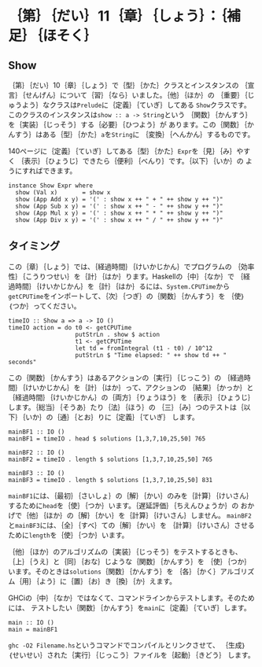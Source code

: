 ｛第｝｛だい｝11｛章｝｛しょう｝：｛補足｝｛ほそく｝
====================================================

Show
----

｛第｝｛だい｝10｛章｝｛しょう｝で｛型｝｛かた｝クラスとインスタンスの
｛宣言｝｛せんげん｝について｛習｝｛なら｝いました。｛他｝｛ほか｝の
｛重要｝｛じゅうよう｝なクラスは`Prelude`に｛定義｝｛ていぎ｝してある
`Show`クラスです。このクラスのインスタンスは`show :: a -> String`という
｛関数｝｛かんすう｝を｛実装｝｛じっそう｝する｛必要｝｛ひつよう｝が
あります。この｛関数｝｛かんすう｝はある｛型｝｛かた｝`a`を`String`に
｛変換｝｛へんかん｝するものです。

140ページに｛定義｝｛ていぎ｝してある｛型｝｛かた｝`Expr`を｛見｝｛み｝やすく
｛表示｝｛ひょうじ｝できたら｛便利｝｛べんり｝です。｛以下｝｛いか｝の
ようにすればできます。

    instance Show Expr where
      show (Val x)       = show x
      show (App Add x y) = '(' : show x ++ " + " ++ show y ++ ")"
      show (App Sub x y) = '(' : show x ++ " - " ++ show y ++ ")"
      show (App Mul x y) = '(' : show x ++ " * " ++ show y ++ ")"
      show (App Div x y) = '(' : show x ++ " / " ++ show y ++ ")"

タイミング
----------

この｛章｝｛しょう｝では、｛経過時間｝｛けいかじかん｝でプログラムの
｛効率性｝｛こうりつせい｝を｛計｝｛はか｝ります。Haskellの｛中｝｛なか｝で
｛経過時間｝｛けいかじかん｝を｛計｝｛はか｝るには、`System.CPUTime`から
`getCPUTime`をインポートして、｛次｝｛つぎ｝の｛関数｝｛かんすう｝を
｛使｝｛つか｝ってください。

    timeIO :: Show a => a -> IO ()
    timeIO action = do t0 <- getCPUTime
                       putStrLn . show $ action
                       t1 <- getCPUTime
                       let td = fromIntegral (t1 - t0) / 10^12
                       putStrLn $ "Time elapsed: " ++ show td ++ " seconds"

この｛関数｝｛かんすう｝はあるアクションの｛実行｝｛じっこう｝の
｛経過時間｝｛けいかじかん｝を｛計｝｛はか｝って、アクションの
｛結果｝｛かっか｝と｛経過時間｝｛けいかじかん｝の｛両方｝｛りょうほう｝を
｛表示｝｛ひょうじ｝します。｛総当｝｛そうあ｝たり｛法｝｛ほう｝の
｛三｝｛み｝つのテストは｛以下｝｛いか｝の｛通｝｛とお｝りに｛定義｝｛ていぎ｝
します。

    mainBF1 :: IO ()
    mainBF1 = timeIO . head $ solutions [1,3,7,10,25,50] 765

    mainBF2 :: IO ()
    mainBF2 = timeIO . length $ solutions [1,3,7,10,25,50] 765

    mainBF3 :: IO ()
    mainBF3 = timeIO . length $ solutions [1,3,7,10,25,50] 831

`mainBF1`には、｛最初｝｛さいしょ｝の｛解｝｛かい｝のみを｛計算｝｛けいさん｝
するために`head`を｛使｝｛つか｝います。｛遅延評価｝｛ちえんひょうか｝の
おかげで｛他｝｛ほか｝の｛解｝｛かい｝を｛計算｝｛けいさん｝しません。
`mainBF2`と`mainBF3`には、｛全｝｛すべ｝ての｛解｝｛かい｝を
｛計算｝｛けいさん｝させるために`length`を｛使｝｛つか｝います。

｛他｝｛ほか｝のアルゴリズムの｛実装｝｛じっそう｝をテストするときも、
｛上｝｛うえ｝と｛同｝｛おな｝じような｛関数｝｛かんすう｝を
｛使｝｛つか｝います。そのときは`solutions`｛関数｝｛かんすう｝を
｛各｝｛かく｝アルゴリズム｛用｝｛よう｝に｛置｝｛お｝き｛換｝｛か｝えます。

GHCiの｛中｝｛なか｝ではなくて、コマンドラインからテストします。そのためには、
テストしたい｛関数｝｛かんすう｝を`main`に｛定義｝｛ていぎ｝します。

    main :: IO ()
    main = mainBF1

`ghc -O2 Filename.hs`というコマンドでコンパイルとリンクさせて、
｛生成｝｛せいせい｝された｛実行｝｛じっこう｝ファイルを｛起動｝｛きどう｝
します。
